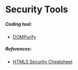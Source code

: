 # Security Tools

##### Coding tool:

* [DOMPurify](https://github.com/cure53/DOMPurify)

##### References:

* [HTML5 Security Cheatsheet](https://html5sec.org/)




































 






